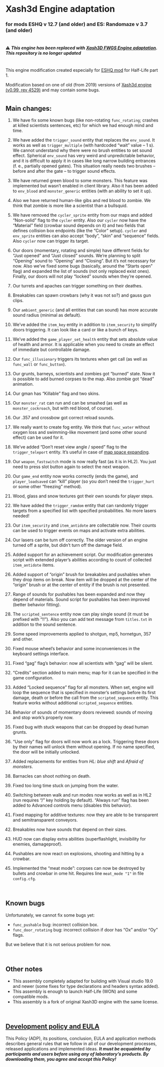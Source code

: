 # Xash3d Engine adaptation
### for mods **ESHQ** v 12.7 (and older) and **ES: Randomaze** v 3.7 (and older)

#

:warning: ***This engine has been replaced with [Xash3D FWGS Engine adaptation](https://github.com/adslbarxatov/Xash3d-FWGS-for-ESHQ).
This repository is no longer updated***

#

This engine modification created especially for [ESHQ mod](https://moddb.com/mods/eshq) for Half-Life part 1.

Modification based on one of old (from 2019) versions of [Xash3d engine (v0.99, rev 4529)](https://github.com/FWGS/xash3d) and may contain some bugs.

#

## Main changes:

1. We have fix some known bugs (like non-rotating `func_rotating`; crashes at killed scientists sentences, etc) for which we had enough mind and time.

2. We have added the `trigger_sound` entity that replaces the `env_sound`. It works as well as `trigger_multiple` (with hardcoded “wait” value – 1 s). We cannot understand why there were no brush entities to set sound effect. Spherical `env_sound` has very weird and unpredictable behavior, and it is difficult to apply it in cases like long narrow building entrances (f. e., partially opened gates). This situation really needs two brushes – before and after the gate – to trigger sound effects.

3. We have returned green blood to some monsters. This feature was implemented but wasn’t enabled in client library. Also it has been added to `env_blood` and `monster_generic` entities (with an ability to set it up).

4. Also we have returned human-like gibs and red blood to zombie. We think that zombie is more like a scientist than a bullsquid.

5. We have removed the `cycler_sprite` entity from our maps and added “Non-solid” flag to the `cycler` entity. Also our `cycler` now have the “Material” field (crowbar sound depends on it) and two fields that defines collision box endpoints (like the “Color” setup). `cycler` and `env_sprite` entities can also accept “body”, “skin” and “sequence” fields. Also `cycler` now can trigger its target.

6. Our doors (momentary, rotating and simple) have different fields for “Just opened” and “Just closed” sounds. We’re planning to split “Opening” sound to “Opening” and “Closing”. But it’s not necessary for now. Also we’ve fixed some bugs (basically, around the “Starts open” flag) and expanded the list of sounds (not only replaced exist ones). Finally, our doors will not play “locked” sounds when they’re opened.

7. Our turrets and apaches can trigger something on their deathes.

8. Breakables can spawn crowbars (why it was not so?) and gauss gun clips.

9. Our `ambient_generic` (and all entities that can sound) has more accurate sound radius (minimal as default).

10. We’ve added the `item_key` entity in addition to `item_security` to simplify doors triggering. It can look like a card or like a bunch of keys. 

11. We’ve added the `game_player_set_health` entity that sets absolute value of health and armor. It is applicable when you need to create an effect of immediate but controllable damage.

12. Our `func_illusionary` triggers its textures when get call (as well as `func_wall` or `func_button`).

13. Our grunts, barneys, scientists and zombies got “burned” state. Now it is possible to add burned corpses to the map. Also zombie got “dead” animation.

14. Our gman has “Killable” flag and two skins.

15. Our `monster_rat` can run and can be smashed (as well as `monster_cockroach`, but with red blood, of course).

16. Our .357 and crossbow got correct reload sounds.

17. We really want to create fog entity. We think that `func_water` without oxygen loss and swimming-like movement (and some other sound effect) can be used for it.

18. We’ve added “Don’t reset view angle / speed” flag to the  `trigger_teleport` entity. It’s useful in case of [map space expanding](http://moddb.com/mods/eshq/news/engine-specifications-for-teleports).

19. Our `weapon_fastswitch` mode is now really fast (as it is in HL2). You just need to press slot button again to select the next weapon.

20. Our `game_end` entity now works correctly (ends the game), and `player_loadsaved` can “kill” player (so you don’t need the `trigger_hurt` or some other “freezing” method).

21. Wood, glass and snow textures got their own sounds for player steps.

22. We have added the `trigger_ramdom` entity that can randomly trigger targets from a specified list with specified probabilities. No more lasers needed!

23. Our `item_security` and `item_antidote` are collectable now. Their counts can be used to trigger events on maps and activate extra abilities.

24. Our lasers can be turn off correctly. The older version of an engine turned off a sprite, but didn’t turn off the damage field.

25. Added support for an achievement script. Our modification generates script with extended player’s abilities according to count of collected `item_antidote` items.

26. Added support of “origin” brush for breakables and pushables when they drop items on break. Now item will be dropped at the center of the “origin” brush or at the center of entity if the brush is not presented.

27. Range of sounds for pushables has been expanded and now they depend of materials. Sound script for pushables has been improved (better behavior fitting).

28. The `scripted_sentence` entity now can play single sound (it must be prefixed with “!!”). Also you can add text message from `titles.txt` in addition to the sound sentence.

29. Some speed improvements applied to shotgun, mp5, hornetgun, 357 and other.

30. Fixed mouse wheel’s behavior and some inconveniences in the keyboard settings interface.

31. Fixed “gag” flag’s behavior: now all scientists with “gag” will be silent.

32. “Credits” section added to main menu; map for it can be specified in the game configuration.

33. Added “Locked sequence” flag for all monsters. When set, engine will loop the sequence that is specified in monster’s settings before its first damage, death or before the call from the `scripted_sequence` entity. This feature works without additional `scripted_sequence` entities.

34. Behavior of sounds of momentary doors reviewed: sounds of moving and stop work’s properly now.

35. Fixed bug with stuck weapons that can be dropped by dead human grunts.

36. “Use only” flag for doors will now work as a lock. Triggering these doors by their names will unlock them without opening. If no name specified, the door will be initially unlocked.

37. Added replacements for entities from *HL: blue shift* and *Afraid of monsters*.

38. Barnacles can shoot nothing on death.

39. Fixed too long time stuck on jumping from the water.

40. Switching between walk and run modes now works as well as in HL2 (run requires “/” key holding by default). “Always run” flag has been added to Advanced controls menu (disables this behavior).

41. Fixed mapping for additive textures: now they are able to be transparent and semitransparent conveyors.

42. Breakables now have sounds that depend on their sizes.

43. HUD now can display extra abilities (superflashlight, invisibility for enemies, damageproof).

44. Pushables are now react on explosions, shooting and hitting by a crowbar.

45. Implemented the “meat mode”: corpses can now be destroyed by bullets and crowbar in ome hit. Requires line `meat_mode "1"` in file `config.cfg`.



&nbsp;



## Known bugs

Unfortunately, we cannot fix some bugs yet:
- `func_pushable` bug: incorrect collision box.
- `func_door_rotating` bug: incorrect collision if door has “Ox” and/or “Oy” flags.

But we believe that it is not serious problem for now.

&nbsp;



## Other notes

- This assembly completely adapted for building with Visual studio 19.0 and newer (some fixes for type declarations and headers syntax added).
- This assembly is enough to launch Half-Life (WON) and some compatible mods.
- This assembly is a fork of original Xash3D engine with the same license.

&nbsp;



## [Development policy and EULA](https://adslbarxatov.github.io/ADP)

This Policy (ADP), its positions, conclusion, EULA and application methods
describes general rules that we follow in all of our development processes, released applications and implemented ideas.
***It must be acquainted by participants and users before using any of laboratory’s products.
By downloading them, you agree and accept this Policy!***

